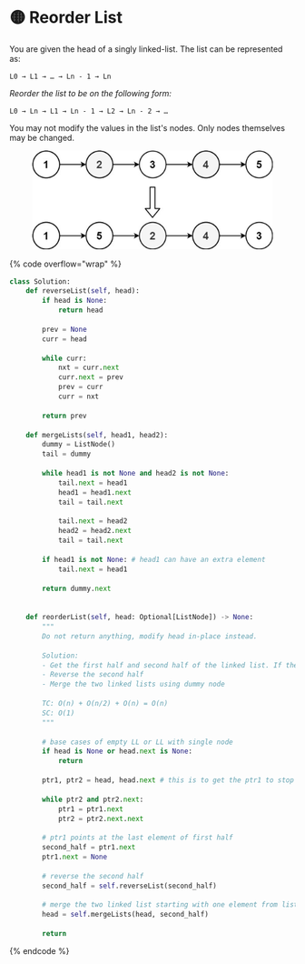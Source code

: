 # 🟡 Reorder List

You are given the head of a singly linked-list. The list can be represented as:

```
L0 → L1 → … → Ln - 1 → Ln
```

_Reorder the list to be on the following form:_

```
L0 → Ln → L1 → Ln - 1 → L2 → Ln - 2 → …
```

You may not modify the values in the list's nodes. Only nodes themselves may be changed.

<figure><img src="../.gitbook/assets/image.png" alt=""><figcaption></figcaption></figure>

{% code overflow="wrap" %}
```python
class Solution:
    def reverseList(self, head):
        if head is None:
            return head

        prev = None
        curr = head

        while curr:
            nxt = curr.next
            curr.next = prev
            prev = curr
            curr = nxt

        return prev

    def mergeLists(self, head1, head2):
        dummy = ListNode()
        tail = dummy

        while head1 is not None and head2 is not None:
            tail.next = head1
            head1 = head1.next
            tail = tail.next

            tail.next = head2
            head2 = head2.next
            tail = tail.next

        if head1 is not None: # head1 can have an extra element
            tail.next = head1

        return dummy.next


    def reorderList(self, head: Optional[ListNode]) -> None:
        """
        Do not return anything, modify head in-place instead.

        Solution:
        - Get the first half and second half of the linked list. If there are odd numbers, take the extra element in the first half
        - Reverse the second half
        - Merge the two linked lists using dummy node

        TC: O(n) + O(n/2) + O(n) = O(n)
        SC: O(1)
        """

        # base cases of empty LL or LL with single node
        if head is None or head.next is None:
            return

        ptr1, ptr2 = head, head.next # this is to get the ptr1 to stop iterating at the end of first half

        while ptr2 and ptr2.next:
            ptr1 = ptr1.next
            ptr2 = ptr2.next.next

        # ptr1 points at the last element of first half 
        second_half = ptr1.next 
        ptr1.next = None

        # reverse the second half
        second_half = self.reverseList(second_half)

        # merge the two linked list starting with one element from list1 and then one element from list2
        head = self.mergeLists(head, second_half)

        return
```
{% endcode %}
